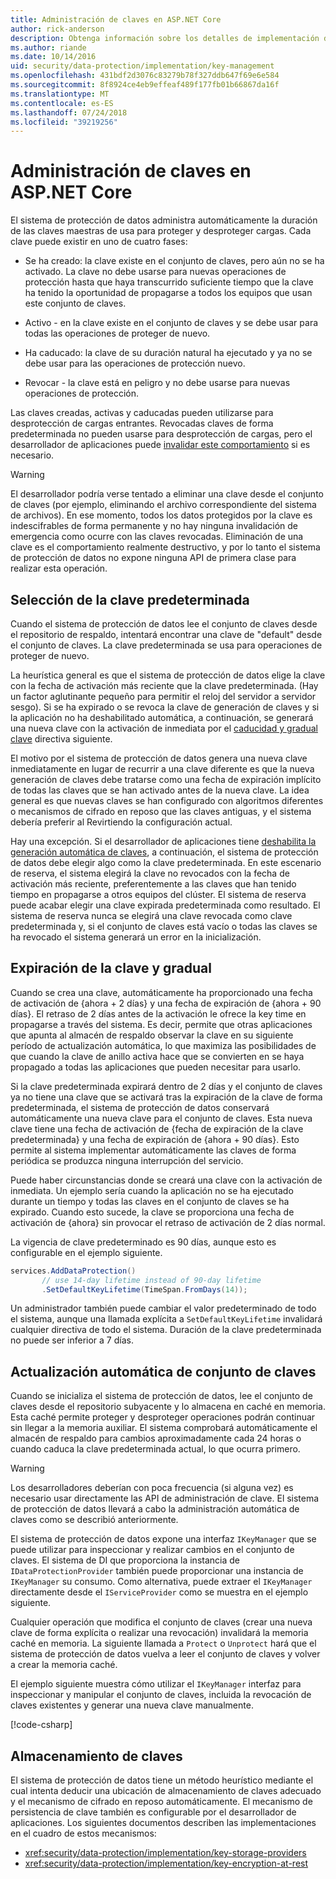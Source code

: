 ```yaml
---
title: Administración de claves en ASP.NET Core
author: rick-anderson
description: Obtenga información sobre los detalles de implementación de la API de administración clave de protección de datos de ASP.NET Core.
ms.author: riande
ms.date: 10/14/2016
uid: security/data-protection/implementation/key-management
ms.openlocfilehash: 431bdf2d3076c83279b78f327ddb647f69e6e584
ms.sourcegitcommit: 8f8924ce4eb9effeaf489f177fb01b66867da16f
ms.translationtype: MT
ms.contentlocale: es-ES
ms.lasthandoff: 07/24/2018
ms.locfileid: "39219256"
---
```

# <a name="key-management-in-aspnet-core"></a>Administración de claves en ASP.NET Core

<a name="data-protection-implementation-key-management"></a>

El sistema de protección de datos administra automáticamente la duración de las claves maestras de usa para proteger y desproteger cargas. Cada clave puede existir en uno de cuatro fases:

* Se ha creado: la clave existe en el conjunto de claves, pero aún no se ha activado. La clave no debe usarse para nuevas operaciones de protección hasta que haya transcurrido suficiente tiempo que la clave ha tenido la oportunidad de propagarse a todos los equipos que usan este conjunto de claves.

* Activo - en la clave existe en el conjunto de claves y se debe usar para todas las operaciones de proteger de nuevo.

* Ha caducado: la clave de su duración natural ha ejecutado y ya no se debe usar para las operaciones de protección nuevo.

* Revocar - la clave está en peligro y no debe usarse para nuevas operaciones de protección.

Las claves creadas, activas y caducadas pueden utilizarse para desprotección de cargas entrantes. Revocadas claves de forma predeterminada no pueden usarse para desprotección de cargas, pero el desarrollador de aplicaciones puede [invalidar este comportamiento](xref:security/data-protection/consumer-apis/dangerous-unprotect#data-protection-consumer-apis-dangerous-unprotect) si es necesario.

>[!WARNING]
> El desarrollador podría verse tentado a eliminar una clave desde el conjunto de claves (por ejemplo, eliminando el archivo correspondiente del sistema de archivos). En ese momento, todos los datos protegidos por la clave es indescifrables de forma permanente y no hay ninguna invalidación de emergencia como ocurre con las claves revocadas. Eliminación de una clave es el comportamiento realmente destructivo, y por lo tanto el sistema de protección de datos no expone ninguna API de primera clase para realizar esta operación.

## <a name="default-key-selection"></a>Selección de la clave predeterminada

Cuando el sistema de protección de datos lee el conjunto de claves desde el repositorio de respaldo, intentará encontrar una clave de "default" desde el conjunto de claves. La clave predeterminada se usa para operaciones de proteger de nuevo.

La heurística general es que el sistema de protección de datos elige la clave con la fecha de activación más reciente que la clave predeterminada. (Hay un factor aglutinante pequeño para permitir el reloj del servidor a servidor sesgo). Si se ha expirado o se revoca la clave de generación de claves y si la aplicación no ha deshabilitado automática, a continuación, se generará una nueva clave con la activación de inmediata por el [caducidad y gradual clave](xref:security/data-protection/implementation/key-management#data-protection-implementation-key-management-expiration) directiva siguiente.

El motivo por el sistema de protección de datos genera una nueva clave inmediatamente en lugar de recurrir a una clave diferente es que la nueva generación de claves debe tratarse como una fecha de expiración implícito de todas las claves que se han activado antes de la nueva clave. La idea general es que nuevas claves se han configurado con algoritmos diferentes o mecanismos de cifrado en reposo que las claves antiguas, y el sistema debería preferir al Revirtiendo la configuración actual.

Hay una excepción. Si el desarrollador de aplicaciones tiene [deshabilita la generación automática de claves](xref:security/data-protection/configuration/overview#disableautomatickeygeneration), a continuación, el sistema de protección de datos debe elegir algo como la clave predeterminada. En este escenario de reserva, el sistema elegirá la clave no revocados con la fecha de activación más reciente, preferentemente a las claves que han tenido tiempo en propagarse a otros equipos del clúster. El sistema de reserva puede acabar elegir una clave expirada predeterminada como resultado. El sistema de reserva nunca se elegirá una clave revocada como clave predeterminada y, si el conjunto de claves está vacío o todas las claves se ha revocado el sistema generará un error en la inicialización.

<a name="data-protection-implementation-key-management-expiration"></a>

## <a name="key-expiration-and-rolling"></a>Expiración de la clave y gradual

Cuando se crea una clave, automáticamente ha proporcionado una fecha de activación de {ahora + 2 días} y una fecha de expiración de {ahora + 90 días}. El retraso de 2 días antes de la activación le ofrece la key time en propagarse a través del sistema. Es decir, permite que otras aplicaciones que apunta al almacén de respaldo observar la clave en su siguiente período de actualización automática, lo que maximiza las posibilidades de que cuando la clave de anillo activa hace que se convierten en se haya propagado a todas las aplicaciones que pueden necesitar para usarlo.

Si la clave predeterminada expirará dentro de 2 días y el conjunto de claves ya no tiene una clave que se activará tras la expiración de la clave de forma predeterminada, el sistema de protección de datos conservará automáticamente una nueva clave para el conjunto de claves. Esta nueva clave tiene una fecha de activación de {fecha de expiración de la clave predeterminada} y una fecha de expiración de {ahora + 90 días}. Esto permite al sistema implementar automáticamente las claves de forma periódica se produzca ninguna interrupción del servicio.

Puede haber circunstancias donde se creará una clave con la activación de inmediata. Un ejemplo sería cuando la aplicación no se ha ejecutado durante un tiempo y todas las claves en el conjunto de claves se ha expirado. Cuando esto sucede, la clave se proporciona una fecha de activación de {ahora} sin provocar el retraso de activación de 2 días normal.

La vigencia de clave predeterminado es 90 días, aunque esto es configurable en el ejemplo siguiente.

```csharp
services.AddDataProtection()
       // use 14-day lifetime instead of 90-day lifetime
       .SetDefaultKeyLifetime(TimeSpan.FromDays(14));
```

Un administrador también puede cambiar el valor predeterminado de todo el sistema, aunque una llamada explícita a `SetDefaultKeyLifetime` invalidará cualquier directiva de todo el sistema. Duración de la clave predeterminada no puede ser inferior a 7 días.

## <a name="automatic-key-ring-refresh"></a>Actualización automática de conjunto de claves

Cuando se inicializa el sistema de protección de datos, lee el conjunto de claves desde el repositorio subyacente y lo almacena en caché en memoria. Esta caché permite proteger y desproteger operaciones podrán continuar sin llegar a la memoria auxiliar. El sistema comprobará automáticamente el almacén de respaldo para cambios aproximadamente cada 24 horas o cuando caduca la clave predeterminada actual, lo que ocurra primero.

>[!WARNING]
> Los desarrolladores deberían con poca frecuencia (si alguna vez) es necesario usar directamente las API de administración de clave. El sistema de protección de datos llevará a cabo la administración automática de claves como se describió anteriormente.

El sistema de protección de datos expone una interfaz `IKeyManager` que se puede utilizar para inspeccionar y realizar cambios en el conjunto de claves. El sistema de DI que proporciona la instancia de `IDataProtectionProvider` también puede proporcionar una instancia de `IKeyManager` su consumo. Como alternativa, puede extraer el `IKeyManager` directamente desde el `IServiceProvider` como se muestra en el ejemplo siguiente.

Cualquier operación que modifica el conjunto de claves (crear una nueva clave de forma explícita o realizar una revocación) invalidará la memoria caché en memoria. La siguiente llamada a `Protect` o `Unprotect` hará que el sistema de protección de datos vuelva a leer el conjunto de claves y volver a crear la memoria caché.

El ejemplo siguiente muestra cómo utilizar el `IKeyManager` interfaz para inspeccionar y manipular el conjunto de claves, incluida la revocación de claves existentes y generar una nueva clave manualmente.

[!code-csharp[](key-management/samples/key-management.cs)]

## <a name="key-storage"></a>Almacenamiento de claves

El sistema de protección de datos tiene un método heurístico mediante el cual intenta deducir una ubicación de almacenamiento de claves adecuado y el mecanismo de cifrado en reposo automáticamente. El mecanismo de persistencia de clave también es configurable por el desarrollador de aplicaciones. Los siguientes documentos describen las implementaciones en el cuadro de estos mecanismos:

* <xref:security/data-protection/implementation/key-storage-providers>
* <xref:security/data-protection/implementation/key-encryption-at-rest>
